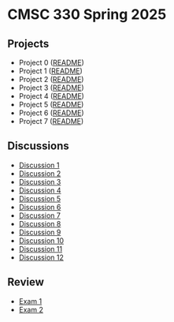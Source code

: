 # CMSC 330 Spring 2025

## Projects
- Project 0 ([README](https://github.com/cmsc330spring25/spring25/blob/main/projects/project0/project0.md))
- Project 1 ([README](https://github.com/cmsc330spring25/spring25/blob/main/projects/project1/project1.md))
- Project 2 ([README](https://github.com/cmsc330spring25/spring25/blob/main/projects/project2/README.md))
- Project 3 ([README](https://github.com/cmsc330spring25/spring25/blob/main/projects/project3/project3.md))
- Project 4 ([README](https://github.com/cmsc330spring25/spring25/tree/main/projects/project4))
- Project 5 ([README](https://github.com/cmsc330spring25/spring25/tree/main/projects/project5))
- Project 6 ([README](https://github.com/cmsc330spring25/spring25/tree/main/projects/project6))
- Project 7 ([README](https://github.com/cmsc330spring25/spring25/tree/main/projects/project7))

## Discussions
- [Discussion 1](https://github.com/cmsc330spring25/spring25/tree/main/discussions/d1_git)
- [Discussion 2](https://github.com/cmsc330spring25/spring25/tree/main/discussions/d2_ocaml_typing)
- [Discussion 3](https://github.com/cmsc330spring25/spring25/tree/main/discussions/d3_hof_variants)
- [Discussion 4](https://github.com/cmsc330spring25/spring25/tree/main/discussions/d4_pbt_regex)
- [Discussion 5](https://github.com/cmsc330spring25/spring25/tree/main/discussions/d5_nfa_dfa)
- [Discussion 6](https://github.com/cmsc330spring25/spring25/tree/main/discussions/d6_fsm_review)
- [Discussion 7](https://github.com/cmsc330spring25/spring25/tree/main/discussions/d7_cfg_interps)
- [Discussion 8](https://github.com/cmsc330spring25/spring25/tree/main/discussions/d8_opsem)
- [Discussion 9](https://github.com/cmsc330spring25/spring25/tree/main/discussions/d9_typechecking)
- [Discussion 10](https://github.com/cmsc330spring25/spring25/tree/main/discussions/d10_lambda)
- [Discussion 11](https://github.com/cmsc330spring25/spring25/tree/main/discussions/d11_rust_basics)
- [Discussion 12](https://github.com/cmsc330spring25/spring25/tree/main/discussions/d12_rust_ownership)

## Review
- [Exam 1](https://github.com/cmsc330spring25/spring25/tree/main/course-files/review/Exam1-Review)
- [Exam 2](https://github.com/cmsc330spring25/spring25/tree/main/course-files/review/Exam2-Review)

